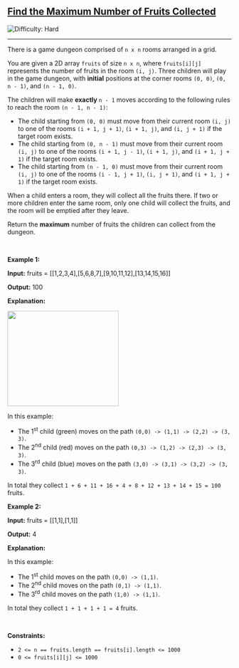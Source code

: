 <h2><a href="https://leetcode.com/problems/find-the-maximum-number-of-fruits-collected">Find the Maximum Number of Fruits Collected</a></h2> <img src='https://img.shields.io/badge/Difficulty-Hard-red' alt='Difficulty: Hard' /><hr><p>There is a game dungeon comprised of&nbsp;<code>n x n</code> rooms arranged in a grid.</p>

<p>You are given a 2D array <code>fruits</code> of size <code>n x n</code>, where <code>fruits[i][j]</code> represents the number of fruits in the room <code>(i, j)</code>. Three children will play in the game dungeon, with <strong>initial</strong> positions at the corner rooms <code>(0, 0)</code>, <code>(0, n - 1)</code>, and <code>(n - 1, 0)</code>.</p>

<p>The children will make <strong>exactly</strong> <code>n - 1</code> moves according to the following rules to reach the room <code>(n - 1, n - 1)</code>:</p>

<ul>
	<li>The child starting from <code>(0, 0)</code> must move from their current room <code>(i, j)</code> to one of the rooms <code>(i + 1, j + 1)</code>, <code>(i + 1, j)</code>, and <code>(i, j + 1)</code> if the target room exists.</li>
	<li>The child starting from <code>(0, n - 1)</code> must move from their current room <code>(i, j)</code> to one of the rooms <code>(i + 1, j - 1)</code>, <code>(i + 1, j)</code>, and <code>(i + 1, j + 1)</code> if the target room exists.</li>
	<li>The child starting from <code>(n - 1, 0)</code> must move from their current room <code>(i, j)</code> to one of the rooms <code>(i - 1, j + 1)</code>, <code>(i, j + 1)</code>, and <code>(i + 1, j + 1)</code> if the target room exists.</li>
</ul>

<p>When a child enters a room, they will collect all the fruits there. If two or more children enter the same room, only one child will collect the fruits, and the room will be emptied after they leave.</p>

<p>Return the <strong>maximum</strong> number of fruits the children can collect from the dungeon.</p>

<p>&nbsp;</p>
<p><strong class="example">Example 1:</strong></p>

<div class="example-block">
<p><strong>Input:</strong> <span class="example-io">fruits = [[1,2,3,4],[5,6,8,7],[9,10,11,12],[13,14,15,16]]</span></p>

<p><strong>Output:</strong> <span class="example-io">100</span></p>

<p><strong>Explanation:</strong></p>

<p><img alt="" src="https://assets.leetcode.com/uploads/2024/10/15/example_1.gif" style="width: 250px; height: 214px;" /></p>

<p>In this example:</p>

<ul>
	<li>The 1<sup>st</sup> child (green) moves on the path <code>(0,0) -&gt; (1,1) -&gt; (2,2) -&gt; (3, 3)</code>.</li>
	<li>The 2<sup>nd</sup> child (red) moves on the path <code>(0,3) -&gt; (1,2) -&gt; (2,3) -&gt; (3, 3)</code>.</li>
	<li>The 3<sup>rd</sup> child (blue) moves on the path <code>(3,0) -&gt; (3,1) -&gt; (3,2) -&gt; (3, 3)</code>.</li>
</ul>

<p>In total they collect <code>1 + 6 + 11 + 16 + 4 + 8 + 12 + 13 + 14 + 15 = 100</code> fruits.</p>
</div>

<p><strong class="example">Example 2:</strong></p>

<div class="example-block">
<p><strong>Input:</strong> <span class="example-io">fruits = [[1,1],[1,1]]</span></p>

<p><strong>Output:</strong> <span class="example-io">4</span></p>

<p><strong>Explanation:</strong></p>

<p>In this example:</p>

<ul>
	<li>The 1<sup>st</sup> child moves on the path <code>(0,0) -&gt; (1,1)</code>.</li>
	<li>The 2<sup>nd</sup> child moves on the path <code>(0,1) -&gt; (1,1)</code>.</li>
	<li>The 3<sup>rd</sup> child moves on the path <code>(1,0) -&gt; (1,1)</code>.</li>
</ul>

<p>In total they collect <code>1 + 1 + 1 + 1 = 4</code> fruits.</p>
</div>

<p>&nbsp;</p>
<p><strong>Constraints:</strong></p>

<ul>
	<li><code>2 &lt;= n == fruits.length == fruits[i].length &lt;= 1000</code></li>
	<li><code>0 &lt;= fruits[i][j] &lt;= 1000</code></li>
</ul>
